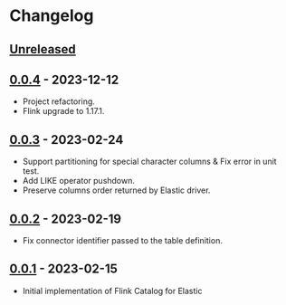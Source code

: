 # Changelog

## [Unreleased]

## [0.0.4] - 2023-12-12

-   Project refactoring.
-   Flink upgrade to 1.17.1.

## [0.0.3] - 2023-02-24

-   Support partitioning for special character columns & Fix error in unit test.
-   Add LIKE operator pushdown.
-   Preserve columns order returned by Elastic driver.

## [0.0.2] - 2023-02-19

-   Fix connector identifier passed to the table definition.

## [0.0.1] - 2023-02-15

-   Initial implementation of Flink Catalog for Elastic

[Unreleased]: https://github.com/getindata/flink-elastic-catalog/compare/0.0.4...HEAD

[0.0.4]: https://github.com/getindata/flink-elastic-catalog/compare/0.0.3...0.0.4

[0.0.3]: https://github.com/getindata/flink-elastic-catalog/compare/0.0.2...0.0.3

[0.0.2]: https://github.com/getindata/flink-elastic-catalog/compare/0.0.1...0.0.2

[0.0.1]: https://github.com/getindata/flink-elastic-catalog/compare/551c9c8a6381de1fd020fd64c43ffaf89928002c...0.0.1
